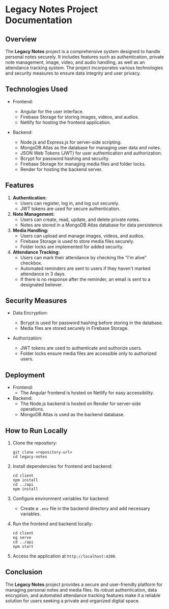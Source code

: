 # Legacy Notes Project Documentation

## Overview

The **Legacy Notes** project is a comprehensive system designed to handle personal notes securely. It includes features
such
as authentication, private note management, image, video, and audio handling, as well as an attendance tracking system.
The project incorporates various technologies and security measures to ensure data integrity and user privacy.

## Technologies Used

- Frontend:
    - Angular for the user interface.
    - Firebase Storage for storing images, videos, and audios.
    - Netlify for hosting the frontend application.

- Backend:
    - Node.js and Express.js for server-side scripting.
    - MongoDB Atlas as the database for managing user data and notes.
    - JSON Web Tokens (JWT) for user authentication and authorization.
    - Bcrypt for password hashing and security.
    - Firebase Storage for managing media files and folder locks.
    - Render for hosting the backend server.

## Features

1. **Authentication:**
    - Users can register, log in, and log out securely.
    - JWT tokens are used for secure authentication.
2. **Note Management:**
    - Users can create, read, update, and delete private notes.
    - Notes are stored in a MongoDB Atlas database for data persistence.
3. **Media Handling:**
    - Users can upload and manage images, videos, and audios.
    - Firebase Storage is used to store media files securely.
    - Folder locks are implemented for added security.
4. **Attendance Tracking:**
    - Users can mark their attendance by checking the "I'm alive" checkbox.
    - Automated reminders are sent to users if they haven't marked attendance in 3 days.
    - If there is no response after the reminder, an email is sent to a designated believer.

## Security Measures

- Data Encryption:
    - Bcrypt is used for password hashing before storing in the database.
    - Media files are stored securely in Firebase Storage.

- Authorization:
    - JWT tokens are used to authenticate and authorize users.
    - Folder locks ensure media files are accessible only to authorized users.

## Deployment

- Frontend:
    - The Angular frontend is hosted on Netlify for easy accessibility.
- Backend:
    - The Node.js backend is hosted on Render for server-side operations.
    - MongoDB Atlas is used as the backend database.

## How to Run Locally

1. Clone the repository:
   ```
   git clone <repository-url>
   cd legacy-notes
   ```
2. Install dependencies for frontend and backend:
   ```
   cd client
   npm install
   cd ../api
   npm install
   ```
3. Configure environment variables for backend:
    - Create a `.env` file in the backend directory and add necessary variables.

4. Run the frontend and backend locally:
   ```
   cd client
   ng serve
   cd ../api
   npm start
   ```

5. Access the application at `http://localhost:4200`.

## Conclusion

The **Legacy Notes** project provides a secure and user-friendly platform for managing personal notes and media files. Its
robust authentication, data encryption, and automated attendance tracking features make it a reliable solution for users
seeking a private and organized digital space.